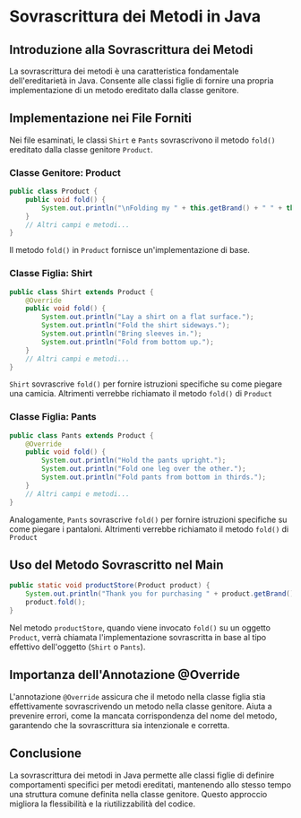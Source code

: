 
# Sovrascrittura dei Metodi in Java

## Introduzione alla Sovrascrittura dei Metodi
La sovrascrittura dei metodi è una caratteristica fondamentale dell'ereditarietà in Java. Consente alle classi figlie di fornire una propria implementazione di un metodo ereditato dalla classe genitore.

## Implementazione nei File Forniti
Nei file esaminati, le classi `Shirt` e `Pants` sovrascrivono il metodo `fold()` ereditato dalla classe genitore `Product`.

### Classe Genitore: Product
```java
public class Product {
    public void fold() {
        System.out.println("\nFolding my " + this.getBrand() + " " + this.getClass().getSimpleName());
    }
    // Altri campi e metodi...
}
```
Il metodo `fold()` in `Product` fornisce un'implementazione di base.

### Classe Figlia: Shirt
```java
public class Shirt extends Product {
    @Override
    public void fold() {
        System.out.println("Lay a shirt on a flat surface.");
        System.out.println("Fold the shirt sideways.");
        System.out.println("Bring sleeves in.");
        System.out.println("Fold from bottom up.");
    }
    // Altri campi e metodi...
}
```
`Shirt` sovrascrive `fold()` per fornire istruzioni specifiche su come piegare una camicia. Altrimenti verrebbe richiamato il metodo `fold()` di `Product`

### Classe Figlia: Pants
```java
public class Pants extends Product {
    @Override
    public void fold() {
        System.out.println("Hold the pants upright.");
        System.out.println("Fold one leg over the other.");
        System.out.println("Fold pants from bottom in thirds.");
    }
    // Altri campi e metodi...
}
```
Analogamente, `Pants` sovrascrive `fold()` per fornire istruzioni specifiche su come piegare i pantaloni. Altrimenti verrebbe richiamato il metodo `fold()` di `Product`

## Uso del Metodo Sovrascritto nel Main
```java
public static void productStore(Product product) {
    System.out.println("Thank you for purchasing " + product.getBrand() + " " + product.getClass().getSimpleName()+ ". Your total comes to " + product.getPrice());
    product.fold();
}
```
Nel metodo `productStore`, quando viene invocato `fold()` su un oggetto `Product`, verrà chiamata l'implementazione sovrascritta in base al tipo effettivo dell'oggetto (`Shirt` o `Pants`).

## Importanza dell'Annotazione @Override
L'annotazione `@Override` assicura che il metodo nella classe figlia stia effettivamente sovrascrivendo un metodo nella classe genitore. Aiuta a prevenire errori, come la mancata corrispondenza del nome del metodo, garantendo che la sovrascrittura sia intenzionale e corretta.

## Conclusione
La sovrascrittura dei metodi in Java permette alle classi figlie di definire comportamenti specifici per metodi ereditati, mantenendo allo stesso tempo una struttura comune definita nella classe genitore. Questo approccio migliora la flessibilità e la riutilizzabilità del codice.
